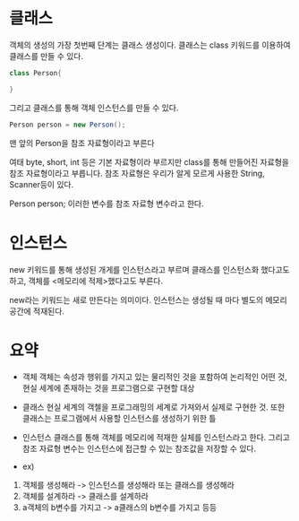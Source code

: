 # 클래스

객체의 생성의 가장 첫번째 단계는 클래스 생성이다. 클래스는 class 키워드를 이용하여 클래스를 만들 수 있다.

```java
class Person{

}
```
그리고 클래스를 통해 객체 인스턴스를 만들 수 있다.
```java
Person person = new Person();
```
맨 앞의 Person을 참조 자료형이라고 부른다

여태 byte, short, int 등은 기본 자료형이라 부르지만 class를 통해 만들어진 자료형을 참조 자료형이라고 부릅니다. 참조 자료형은 우리가 알게 모르게 사용한 String, Scanner등이 있다.

Person person;
이러한 변수를 참조 자료형 변수라고 한다.

# 인스턴스

new 키워드를 통해 생성된 개게를 인스턴스라고 부르며 클래스를 인스턴스화 했다고도 하고, 객체를 <메모리에 적제>했다고도 부른다.

new라는 키워드는 새로 만든다는 의미이다. 인스턴스는 생성될 때 마다 별도의 메모리 공간에 적재된다.

# 요약

- 객체
객체는 속성과 행위를 가지고 있는 물리적인 것을 포함하여 논리적인 어떤 것, 현실 세계에 존재하는 것을 프로그램으로 구현할 대상

- 클래스
현실 세계의 객첼을 프로그래밍의 세계로 가져와서 실제로 구현한 것. 또한 클래스는 프로그램에서 사용할 인스턴스를 생성하기 위한 틀

- 인스턴스
클래스를 통해 객체를 메모리에 적재한 실체를 인스턴스라고 한다. 그리고 참조 자료형 변수는 인스턴스에 접근할 수 있는 참조값을 저장할 수 있다.

- ex)
1. 객체를 생성해라 -> 인스턴스를 생성해라 또는 클래스를 생성해라
2. 객체를 설계하라 -> 클래스를 설계하라
3. a객체의 b변수를 가지고 -> a클래스의 b변수를 가지고 등등

